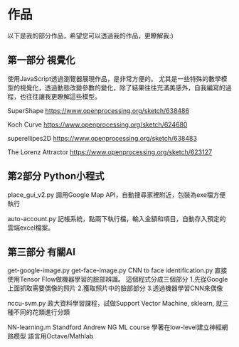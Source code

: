 # 作品

以下是我的部分作品，希望您可以透過我的作品，更瞭解我:)

## 第一部分 視覺化

使用JavaScript透過瀏覽器展現作品，是非常方便的。
尤其是一些特殊的數學模型的視覺化，透過動態改變參數的變化，除了結果往往充滿美感外，自我編寫的過程，也往往讓我更瞭解這些模型。

SuperShape
<https://www.openprocessing.org/sketch/638486>

Koch Curve
<https://www.openprocessing.org/sketch/624680>

superellipes2D
<https://www.openprocessing.org/sketch/638483>

The Lorenz Attractor
<https://www.openprocessing.org/sketch/623127>

## 第2部分  Python小程式

place_gui_v2.py
調用Google Map API，自動搜尋家裡附近，包裝為exe檔方便執行

auto-account.py
記帳系統，點兩下執行檔，輸入金額和項目，自動存入預定的雲端excel檔案。

## 第三部分 有關AI

get-google-image.py
get-face-image.py
CNN to face identification.py
直接使用Tensor Flow做機器學習的臉部辨識。
這個程式分成三個部分
1.先從Google上面抓取需要偶像的照片
2.獲取照片中的臉部部分
3.透過機器學習CNN來偶像

nccu-svm.py
政大資料學習課程，試做Support Vector Machine, sklearn, 就三種不同的花類進行分類

NN-learning.m
Standford Andrew NG ML course
學著在low-level建立神經網路模型
語言用Octave/Mathlab
